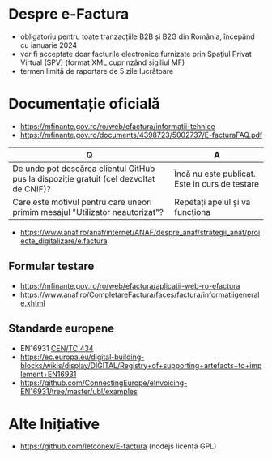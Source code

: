 # Despre e-Factura

- obligatoriu pentru toate tranzacțiile B2B și B2G din România, începând cu ianuarie 2024
- vor fi acceptate doar facturile electronice furnizate prin Spațiul Privat Virtual (SPV) (format XML cuprinzând sigiliul MF)
- termen limită de raportare de 5 zile lucrătoare


# Documentație oficială

- https://mfinante.gov.ro/ro/web/efactura/informatii-tehnice
- https://mfinante.gov.ro/documents/4398723/5002737/E-facturaFAQ.pdf

| Q     | A |
| ----------- | ----------- |
| De unde pot descărca clientul GitHub pus la dispoziție gratuit (cel dezvoltat de CNIF)?      | Încă nu este publicat. Este in curs de testare       |
| Care este motivul pentru care uneori primim mesajul "Utilizator neautorizat"?    | Repetați apelul și va funcționa        |

- https://www.anaf.ro/anaf/internet/ANAF/despre_anaf/strategii_anaf/proiecte_digitalizare/e.factura

## Formular testare

- https://mfinante.gov.ro/ro/web/efactura/aplicatii-web-ro-efactura
- https://www.anaf.ro/CompletareFactura/faces/factura/informatiigenerale.xhtml

## Standarde europene

- EN16931 [CEN/TC 434](https://en.wikipedia.org/wiki/CEN/TC_434)
- https://ec.europa.eu/digital-building-blocks/wikis/display/DIGITAL/Registry+of+supporting+artefacts+to+implement+EN16931
- https://github.com/ConnectingEurope/eInvoicing-EN16931/tree/master/ubl/examples

# Alte Inițiative

- https://github.com/letconex/E-factura (nodejs licență GPL)
